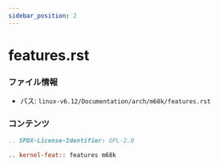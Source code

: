 ```yaml
---
sidebar_position: 2
---
```

# features.rst

### ファイル情報

- パス: `linux-v6.12/Documentation/arch/m68k/features.rst`

### コンテンツ

```rst
.. SPDX-License-Identifier: GPL-2.0

.. kernel-feat:: features m68k

```
